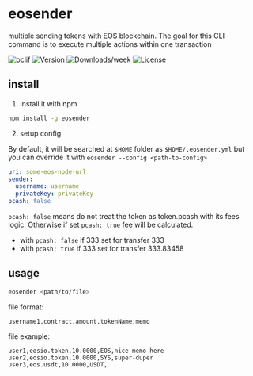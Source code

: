 eosender
========

multiple sending tokens with EOS blockchain. The goal for this CLI command is to execute multiple actions within one transaction

[![oclif](https://img.shields.io/badge/cli-oclif-brightgreen.svg)](https://oclif.io)
[![Version](https://img.shields.io/npm/v/eosender.svg)](https://npmjs.org/package/eosender)
[![Downloads/week](https://img.shields.io/npm/dw/eosender.svg)](https://npmjs.org/package/eosender)
[![License](https://img.shields.io/npm/l/eosender.svg)](https://github.com/shalakhin/eosender/blob/master/package.json)


## install

1. Install it with npm

```bash
npm install -g eosender
```

2. setup config

By default, it will be searched at `$HOME` folder as `$HOME/.eosender.yml` but you can override it with `eosender --config <path-to-config>` 

```yaml
uri: some-eos-node-url 
sender:
  username: username
  privateKey: privateKey
pcash: false
```

`pcash: false` means do not treat the token as token.pcash with its fees logic. Otherwise if set `pcash: true` fee will be calculated.

- with `pcash: false` if 333 set for transfer 333
- with `pcash: true` if 333 set for transfer 333.83458

## usage

```bash
eosender <path/to/file>
```

file format:

```csv
username1,contract,amount,tokenName,memo
```

file example:

```csv
user1,eosio.token,10.0000,EOS,nice memo here
user2,eosio.token,10.0000,SYS,super-duper
user3,eos.usdt,10.0000,USDT,
```
